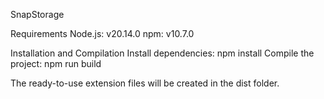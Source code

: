 SnapStorage

Requirements
    Node.js: v20.14.0
    npm: v10.7.0

Installation and Compilation
    Install dependencies:
        npm install
    Compile the project:
        npm run build

The ready-to-use extension files will be created in the dist folder.